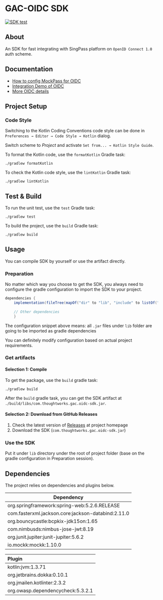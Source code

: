 # GAC-OIDC SDK

[![SDK test](https://github.com/thoughtworks/GAC-OpenID-Connect/actions/workflows/sdk-test.yaml/badge.svg)](https://github.com/thoughtworks/GAC-OpenID-Connect/actions/workflows/sdk-test.yaml)

## About
An SDK for fast integrating with SingPass platform on `OpenID Connect 1.0` auth scheme.

## Documentation

- [How to config MockPass for OIDC](documents/How-To-Config-MockPass-For-OIDC.md)
- [Integration Demo of OIDC](documents/Integration-Demo-Of-OIDC.md)
- [More OIDC details](https://docs.google.com/presentation/d/1JNm5N8vuZvIMBCw3dVIunlKrXK7HhawMI5VDVyMf1cY/edit#slide=id.p1)


## Project Setup

### Code Style

Switching to the Kotlin Coding Conventions code style can be done in `Preferences → Editor → Code Style → Kotlin` dialog. 

Switch scheme to *Project* and activate `Set from... → Kotlin Style Guide`.

To format the Kotlin code, use the `formatKotlin` Gradle task:

```
./gradlew formatKotlin
```

To check the Kotlin code style, use the `lintKotlin` Gradle task:

```
./gradlew lintKotlin
```

## Test & Build

To run the unit test, use the `test` Gradle task:

```
./gradlew test
```

To build the project, use the `build` Gradle task:

```
./gradlew build
```

## Usage

You can compile SDK by yourself or use the artifact directly.

### Preparation
No matter which way you choose to get the SDK, you always need to configure the gradle configuration to import the SDK to your project.

``` groovy
dependencies {
    implementation(fileTree(mapOf("dir" to "lib", "include" to listOf("*.jar"))))
 
    // Other dependencies
    }
```

The configuration snippet above means: all `.jar` files under `lib` folder are going to be imported as gradle dependencies

You can definitely modify configuration based on actual project requirements.

### Get artifacts
#### Selection 1: Compile
To get the package, use the `build` gradle task:

```
./gradlew build
```

After the `build` gradle task, you can get the SDK artifact at `./build/libs/com.thoughtworks.gac.oidc-sdk.jar`.

#### Selection 2: Download from GitHub Releases
1. Check the latest version of [Releases](https://github.com/thoughtworks/GAC-OpenID-Connect/releases/latest) at project homepage
2. Download the SDK (`com.thoughtworks.gac.oidc-sdk.jar`)

### Use the SDK
Put it under `lib` directory under the root of project folder (base on the gradle configuration in Preparation session).


## Dependencies
The project relies on dependencies and plugins below.

Dependency |
---- |
org.springframework:spring-web:5.2.6.RELEASE |
com.fasterxml.jackson.core:jackson-databind:2.11.0 |
org.bouncycastle:bcpkix-jdk15on:1.65 |
com.nimbusds:nimbus-jose-jwt:8.19 |
org.junit.jupiter:junit-jupiter:5.6.2 |
io.mockk:mockk:1.10.0 |


Plugin |
:---- |
kotlin:jvm:1.3.71 |
org.jetbrains.dokka:0.10.1 |
org.jmailen.kotlinter:2.3.2 |
org.owasp.dependencycheck:5.3.2.1 | 




